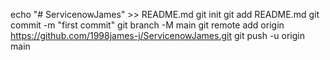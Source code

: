 echo "# ServicenowJames" >> README.md
git init
git add README.md
git commit -m "first commit"
git branch -M main
git remote add origin https://github.com/1998james-j/ServicenowJames.git
git push -u origin main
